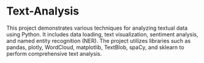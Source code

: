 # Text-Analysis
This project demonstrates various techniques for analyzing textual data using Python. It includes data loading, text visualization, sentiment analysis, and named entity recognition (NER). The project utilizes libraries such as pandas, plotly, WordCloud, matplotlib, TextBlob, spaCy, and sklearn to perform comprehensive text analysis.
